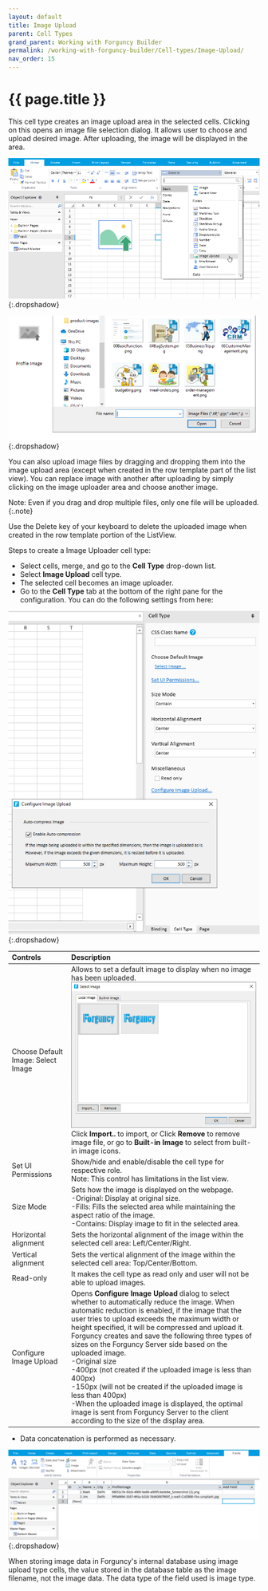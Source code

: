 ```yaml
---
layout: default
title: Image Upload
parent: Cell Types
grand_parent: Working with Forguncy Builder
permalink: /working-with-forguncy-builder/Cell-types/Image-Upload/
nav_order: 15
---
```


# {{ page.title }}

This cell type creates an image upload area in the selected cells. Clicking on this opens an image file selection dialog. It allows user to choose and upload desired image. After uploading, the image will be displayed in the area.

![image_upload_celltype](/assets/images/product-images/image_upload_celltype.png)
{:.dropshadow}

![image_upload_celltype_output](/assets/images/product-images/image_upload_celltype_output.png)
{:.dropshadow}

You can also upload image files by dragging and dropping them into the image upload area (except when created in the row template part of the list view). 
You can replace image with another after uploading by simply clicking on the image uploader area and choose another image.

Note: Even if you drag and drop multiple files, only one file will be uploaded.
{:.note}

Use the Delete key of your keyboard to delete the uploaded image when created in the row template portion of the ListView.

Steps to create a Image Uploader cell type:

- Select cells, merge, and go to the **Cell Type** drop-down list. 
- Select **Image Upload** cell type. 
- The selected cell becomes an image uploader.
- Go to the **Cell Type** tab at the bottom of the right pane for the configuration.
You can do the following settings from here:

![image_upload_celltype_settings](/assets/images/product-images/image_upload_celltype_settings.png)
{:.dropshadow}

|Controls|Description|
|:--|:--|
|Choose Default Image: Select Image|Allows to set a default image to display when no image has been uploaded. <br/> ![image_upload_celltype_settings_default_image](/assets/images/product-images/image_upload_celltype_settings_default_image.png) <br/> Click **Import..** to import, or Click **Remove** to remove image file, or go to **Built-in Image** to select from built-in image icons.|
|Set UI Permissions|Show/hide and enable/disable the cell type for respective role. <br/> Note: This control has limitations in the list view.|
|Size Mode|Sets how the image is displayed on the webpage. <br/>-Original: Display at original size. <br/>-Fills: Fills the selected area while maintaining the aspect ratio of the image. <br/>-Contains: Display image to fit in the selected area.|
|Horizontal alignment|Sets the horizontal alignment of the image within the selected cell area: Left/Center/Right.|
|Vertical alignment|Sets the vertical alignment of the image within the selected cell area: Top/Center/Bottom.|
|Read-only|It makes the cell type as read only and user will not be able to upload images.|
|Configure Image Upload|Opens **Configure Image Upload** dialog to select whether to automatically reduce the image. When automatic reduction is enabled, if the image that the user tries to upload exceeds the maximum width or height specified, it will be compressed and upload it. <br/> Forguncy creates and save the following three types of sizes on the Forguncy Server side based on the uploaded image. <br/>-Original size <br/>-400px (not created if the uploaded image is less than 400px) <br/>-150px (will not be created if the uploaded image is less than 400px) <br/>-When the uploaded image is displayed, the optimal image is sent from Forguncy Server to the client according to the size of the display area.|

- Data concatenation is performed as necessary. 

![image_upload_celltype_data_storage](/assets/images/product-images/image_upload_celltype_data_storage.png)
{:.dropshadow}

When storing image data in Forguncy's internal database using image upload type cells, the value stored in the database table as the image filename, not the image data. The data type of the field used is image type.
